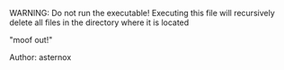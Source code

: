 WARNING: Do not run the executable! Executing this file will recursively delete all files in the directory where it is located

"moof out!"

Author: asternox